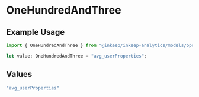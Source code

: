 # OneHundredAndThree

## Example Usage

```typescript
import { OneHundredAndThree } from "@inkeep/inkeep-analytics/models/operations";

let value: OneHundredAndThree = "avg_userProperties";
```

## Values

```typescript
"avg_userProperties"
```